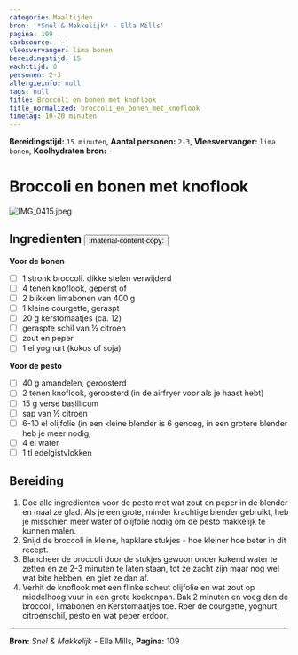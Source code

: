 ```yaml
---
categorie: Maaltijden
bron: '*Snel & Makkelijk* - Ella Mills'
pagina: 109
carbsource: '-'
vleesvervanger: lima bonen
bereidingstijd: 15
wachttijd: 0
personen: 2-3
allergieinfo: null
tags: null
title: Broccoli en bonen met knoflook
title_normalized: broccoli_en_bonen_met_knoflook
timetag: 10-20 minuten
---
```

**Bereidingstijd:** ```15 minuten```, **Aantal personen:** ```2-3```, **Vleesvervanger:** ```lima bonen```, **Koolhydraten bron:** ```-```

# Broccoli en bonen met knoflook

![IMG_0415.jpeg](../../_resources/IMG_0415.jpeg)

## Ingredienten <button class ='custom-copy-button' data-clipboard-text='&#10**Voor de bonen**&#10&#10- 1 stronk broccoli. dikke stelen verwijderd&#10- 4 tenen knoflook, geperst of&#10- 2 blikken limabonen van 400 g&#10- 1 kleine courgette, geraspt&#10- 20 g kerstomaatjes (ca. 12)&#10- geraspte schil van ½  citroen&#10- zout en peper&#10- 1 el yoghurt (kokos of soja)&#10&#10**Voor de pesto**&#10&#10- 40 g amandelen, geroosterd&#10- 2 tenen knoflook, geroosterd (in de airfryer voor als je haast hebt)&#10- 15 g verse basillicum &#10- sap van ½ citroen&#10- 6-10 el olijfolie (in een kleine blender is 6 genoeg, in een grotere blender heb je meer nodig,&#10- 4 el water&#10- 1 tl edelgistvlokken&#10&#10'> :material-content-copy: </button>

**Voor de bonen**

- [ ] 1 stronk broccoli. dikke stelen verwijderd
- [ ] 4 tenen knoflook, geperst of
- [ ] 2 blikken limabonen van 400 g
- [ ] 1 kleine courgette, geraspt
- [ ] 20 g kerstomaatjes (ca. 12)
- [ ] geraspte schil van ½  citroen
- [ ] zout en peper
- [ ] 1 el yoghurt (kokos of soja)

**Voor de pesto**

- [ ] 40 g amandelen, geroosterd
- [ ] 2 tenen knoflook, geroosterd (in de airfryer voor als je haast hebt)
- [ ] 15 g verse basillicum 
- [ ] sap van ½ citroen
- [ ] 6-10 el olijfolie (in een kleine blender is 6 genoeg, in een grotere blender heb je meer nodig,
- [ ] 4 el water
- [ ] 1 tl edelgistvlokken

## Bereiding

1. Doe alle ingredienten voor de pesto met wat zout en peper in de blender en maal ze glad. Als je een grote, minder krachtige blender gebruikt, heb je misschien meer water of olijfolie nodig om de pesto makkelijk te kunnen malen.
2. Snijd de broccoli in kleine, hapklare stukjes - hoe kleiner hoe beter in dit recept.
3. Blancheer de broccoli door de stukjes gewoon onder kokend water te zetten en ze 2-3 minuten te laten staan, tot ze zacht zijn maar nog wel wat bite hebben, en giet ze dan af.
4. Verhit de knoflook met een flinke scheut olijfolie en wat zout op middelhoog vuur in een grote koekenpan. Bak 2 minuten en voeg dan de broccoli, limabonen en Kerstomaatjes toe. Roer de courgette, yognurt, citroenschil, pesto en wat peper erdoor.

***
**Bron:** *Snel & Makkelijk* - Ella Mills, **Pagina:** 109